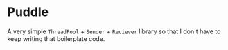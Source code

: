 # Puddle

A very simple `ThreadPool` + `Sender` + `Reciever` library
so that I don't have to keep writing that boilerplate code.

